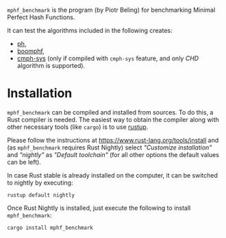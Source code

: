 `mphf_benchmark` is the program (by Piotr Beling) for benchmarking Minimal Perfect Hash Functions.

It can test the algorithms included in the following creates:
- [ph](https://crates.io/crates/ph),
- [boomphf](https://crates.io/crates/boomphf),
- [cmph-sys](https://crates.io/crates/cmph-sys) (only if compiled with `cmph-sys` feature, and only *CHD* algorithm is supported).

# Installation
`mphf_benchmark` can be compiled and installed from sources. To do this, a Rust compiler is needed.
The easiest way to obtain the compiler along with other necessary tools (like `cargo`) is
to use [rustup](https://www.rust-lang.org/tools/install).

Please follow the instructions at https://www.rust-lang.org/tools/install and
(as `mphf_benchmark` requires Rust Nightly) select *"Customize installation"* and
*"nightly"* as *"Default toolchain"* (for all other options the default values can be left).

In case Rust stable is already installed on the computer, it can be switched to nightly by executing:

```rustup default nightly```

Once Rust Nightly is installed, just execute the following to install `mphf_benchmark`:

```cargo install mphf_benchmark```